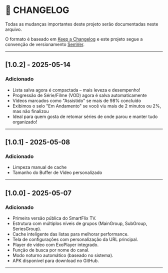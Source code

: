 # 📒 CHANGELOG

Todas as mudanças importantes deste projeto serão documentadas neste arquivo.

O formato é baseado em [Keep a Changelog](https://keepachangelog.com/en/1.0.0/) e este projeto segue a convenção de versionamento [SemVer](https://semver.org/lang/pt-BR/).

---

## [1.0.2] - 2025-05-14

### Adicionado
 - Lista salva agora é compactada – mais leveza e desempenho!
 - Progressão de Série/Filme (VOD) agora é salva automaticamente
 - Vídeos marcados como "Assistido" se mais de 98% concluído
 - Exibimos o selo "Em Andamento" se você viu mais de 2 minutos ou 2%, mas não finalizou
 - Ideal para quem gosta de retomar séries de onde parou e manter tudo organizado!
   
---

## [1.0.1] - 2025-05-08

### Adicionado
- Limpeza manual de cache
- Tamanho do Buffer de Vídeo personalizado

---

## [1.0.0] - 2025-05-07

### Adicionado
- Primeira versão pública do SmartFlix TV.
- Estrutura com múltiplos níveis de grupos (MainGroup, SubGroup, SeriesGroup).
- Cache inteligente das listas para melhorar performance.
- Tela de configurações com personalização da URL principal.
- Player de vídeo com ExoPlayer integrado.
- Função de busca por nome do canal.
- Modo noturno automático (baseado no sistema).
- APK disponível para download no GitHub.

---

